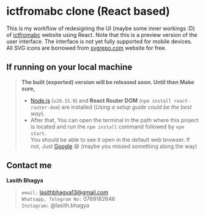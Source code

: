 # ictfromabc clone (React based)
This is my workflow of redesigning the UI (maybe some inner workings :D) of [ictfromabc](https://ictfromabc.com) website using React. Note that this is a preview version of the user interface. The interface is not yet fully supported for mobile devices. All SVG icons are borrowed from [svgrepo.com](https://www.svgrepo.com/) website for free.

## If running on your local machine
> **The built (exported) version will be released soon. Until then Make sure,**
> * [Node.js](https://nodejs.org/en) (`v20.15.0`) and **React Router DOM** (`npm install react-router-dom`) are installed (*Using a setup guide could be the best way*).<br>
> * After that, You can open the terminal in the path where this project is located and run the `npm install` command followed by `npm start`.<br>
> You should be able to see it open in the default web browser. If not, Just [Google](https://www.google.com) 😄 (maybe you missed something along the way)


## Contact me
**Lasith Bhagya**
> `email:` lasithbhagya13@gmail.com<br>
> `Whatsapp, Telegram No:` 0769182646<br>
> `Instagram:` @lasith.bhagya
